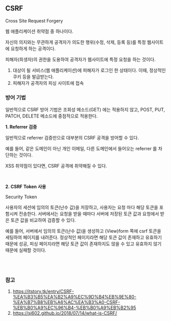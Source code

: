 ## CSRF 

Cross Site Request Forgery

웹 애플리케이션 취약점 중 하나이다.

자신의 의지와는 무관하게 공격자가 의도한 행위(수정, 삭제, 등록 등)를 특정 웹사이트에 요청하게 하는 공격이다.

피해자(희생자)의 권한을 도용하여 공격자가 웹사이트에 특정 요청을 하는 것이다.

1. 대상이 될 서비스(웹 애플리케이션)에 피해자가 로그인 한 상태이다. 이때, 정상적인 쿠키 등을 발급받는다.
2. 피해자가 공격자의 피싱 사이트에 접속


### 방어 기법

일반적으로 CSRF 방어 기법은 조회성 메소드(GET) 에는 적용하지 않고, POST, PUT, PATCH, DELETE 메소드에 중점적으로 적용한다.

**1. Referrer 검증**

일반적으로 referrer 검증만으로 대부분의 CSRF 공격을 방어할 수 있다.

예를 들어, 같은 도메인이 아닌 개인 이메일, 다른 도메인에서 들어오는 referrer 를 차단하는 것이다.

XSS 취약점이 있다면, CSRF 공격에 취약해질 수 있다.

<br>

**2. CSRF Token 사용**

Security Token

사용자의 세션에 임의의 토큰(난수 값)을 저장하고, 사용자는 요청 마다 해당 토큰을 포함시켜 전송한다. 서버에서는 요청을 받을 때마다 서버에 저장된 토큰 값과 요청에서 받은 토큰 값을 비교하여 검증할 수 있다.

예를 들어, 서버에서 임의의 토큰(난수 값)을 생성하고 (View)form 쪽에 csrf 토큰을 세팅하여 페이지를 내려준다. 정상적인 페이지라면 해당 토큰 값이 존재하고 유효하기 때문에 성공, 피싱 페이지라면 해당 토큰 값이 존재하지도 않을 수 있고 유효하지 않기 때문에 실패할 것이다.

<br><br>
### 참고
1. https://itstory.tk/entry/CSRF-%EA%B3%B5%EA%B2%A9%EC%9D%B4%EB%9E%80-%EA%B7%B8%EB%A6%AC%EA%B3%A0-CSRF-%EB%B0%A9%EC%96%B4-%EB%B0%A9%EB%B2%95
2. https://sj602.github.io/2018/07/14/what-is-CSRF/